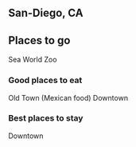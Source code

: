 ## San-Diego, CA

## Places to go
Sea World
Zoo

### Good places to eat
Old Town (Mexican food)
Downtown

### Best places to stay
Downtown
